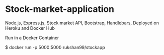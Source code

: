 # Stock-market-application
Node.js, Express.js, Stock market API, Bootstrap, Handlebars, Deployed on Heroku and Docker Hub

Run in a Docker Container

$ docker run -p 5000:5000 rukshan99/stockapp
